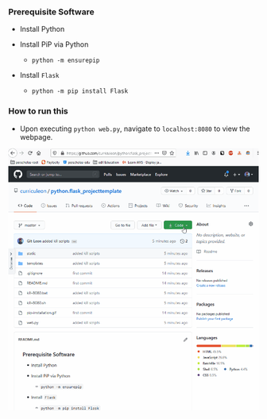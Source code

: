 
### Prerequisite Software
* Install Python
* Install PiP via Python
    * `python -m ensurepip`

* Install `Flask`
    * `python -m pip install Flask`



### How to run this
* Upon executing `python web.py`, navigate to `localhost:8080` to view the webpage.

<img src="./VIEWME.gif">
